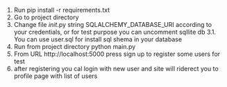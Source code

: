 1. Run pip install -r requirements.txt
2. Go to project directory
3. Change file _init_.py string SQLALCHEMY_DATABASE_URI according to your credentials, or for test purpose you can uncomment sqllite db
3.1. You can use user.sql for install sql shema in your database
4. Run from project directory python main.py
5. From URL http://localhost:5000 press sign up to register some users for test
6. after registering you cal login with new user and site will riderect you to profile page with list of users

